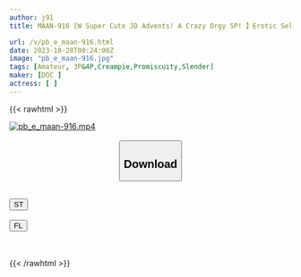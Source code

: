 ```yaml
---
author: j91
title: MAAN-916 [W Super Cute JD Advents! A Crazy Orgy SP! 】Erotic Selfies Are Commonplace ♪ A Pair Of Beautiful JD Girls Who Are In Full Swing Appear! ! This Time, The Secret Beauty Is [A Sullen Shaved Girl With 1 Experience & A Slutty Hairy Girl With Over 3 Digits Of Experience] Can’t Hold Back At The Cafe And Gives A Double Blow Job In The Toilet → Both Of Them Are Full Of Desire And Move To The Sex Base ♪ With A*****l Toast And Enjoy Sex ☆ A Carnal Feast Of Having Sex One After Another While Getting High… Unplanned Raw Sex And Creampie High Tension Orgy 5 Ejaculations Of Students Who Are Addicted To Pleasure! [Photography Ok #Uraakatadaman File04,, @Echi_risu & @Bitch_sumire]

url: /v/pb_e_maan-916.html
date: 2023-10-28T00:24:00Z
image: "pb_e_maan-916.jpg"
tags: [Amateur, 3P&4P,Creampie,Promiscuity,Slender]
maker: [DOC ]
actress: [ ]
---
```



{{< rawhtml >}}

<div class="video" data-videoid="7wxbMjA9orHAjKW">
    <a href="javascript:;">
        <img src="https://my.j91.asia/v/pb_e_maan-916.jpg" width="WIDTH" height="HEIGHT" alt="pb_e_maan-916.mp4" loading="lazy">
    </a>
</div>

<script type="text/javascript" src="https://j91.asia/asset/on-demand-st.js"></script>

<br>
  <link rel="stylesheet" href="https://j91.asia/asset/bs5.css">
  
  <center>
  <button class="btn btn-primary" type="button" data-bs-toggle="collapse" data-bs-target=".multi-collapse" aria-expanded="false" aria-controls="multiCollapseExample1 multiCollapseExample2"><h2>Download</h2></button></center>
</p>
<div class="row">
  <div class="col">
    <div class="collapse multi-collapse" id="multiCollapseExample1">
      <div class="card card-body">
	      	      <br>
<div class="buttons">  
<a href="https://streamtape.to/v/7wxbMjA9orHAjKW"><button class="btn-hover color-3"><i class="fa fa-download"></i> ST</button></a></div>
    </div>
  </div>
</div>
  <div class="col">
    <div class="collapse multi-collapse" id="multiCollapseExample2">
      <div class="card card-body">
	      <br>
<div class="buttons">
    <a href="https://filelions.online/f/giv1xzm44g6d"><button class="btn-hover color-9"><i class="fa fa-download"></i> FL</button></a></div>
<br><br>
      </div>
    </div>
  </div>
</div>

{{< /rawhtml >}}
